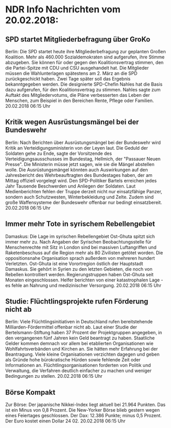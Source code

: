 # NDR Info Nachrichten vom 20.02.2018:


## SPD startet Mitgliederbefragung über GroKo
Berlin: Die SPD startet heute ihre Mitgliederbefragung zur geplanten Großen Koalition. Mehr als 460.000 Sozialdemokraten sind aufgerufen, ihre Stimme abzugeben. Sie können für oder gegen den Koalitionsvertrag stimmen, den die Partei-Spitze mit CDU und CSU ausgehandelt hat. Die Mitglieder müssen die Wahlunterlagen spätestens am 2. März an die SPD zurückgeschickt haben. Zwei Tage später soll das Ergebnis bekanntgegeben werden. Die designierte SPD-Chefin Nahles hat die Basis dazu aufgerufen, für den Koalitionsvertrag zu stimmen. Nahles sagte zum Auftakt des Mitgliedervotums, die Pläne verbesserten das Leben der Menschen, zum Beispiel in den Bereichen Rente, Pflege oder Familien. 20.02.2018 06:15 Uhr 

## Kritik wegen Ausrüstungsmängel bei der Bundeswehr
Berlin: Nach Berichten über Ausrüstungsmängel bei der Bundeswehr wird Kritik an Verteidigungsministerin von der Leyen laut. Die Geduld der Soldaten gehe zu Ende, sagte der Vorsitzende des Verteidigungsausschusses im Bundestag, Hellmich, der "Passauer Neuen Presse". Die Ministerin müsse jetzt sagen, wie sie die Mängel abstellen wolle. Die Ausrüstungsmängel könnten auch Auswirkungen auf den Jahresbericht des Wehrbeauftragten des Bundestages haben, der am Mittag offiziell vorgelegt wird. Den SPD-Politiker Bartels erreichen jedes Jahr Tausende Beschwerden und Anliegen der Soldaten. Laut Medienberichten fehlen der Truppe derzeit nicht nur einsatzfähige Panzer, sondern auch Schutzwesten, Winterbekleidung und Zelte. Zudem sind große Waffensysteme der Bundeswehr offenbar nur bedingt einsatzbereit. 20.02.2018 06:15 Uhr 

## Immer mehr Tote in syrischem Rebellengebiet
Damaskus:	Die Lage im syrischen Rebellengebiet Ost-Ghuta spitzt sich immer mehr zu. Nach Angaben der Syrischen Beobachtungsstelle für Menschenrechte mit Sitz in London sind bei massiven Luftangriffen und Raketenbeschuss auf die Region mehr als 80 Zivilisten getötet worden. Die oppositionsnahe Organisation sprach außerdem von mehreren hundert Verletzten. Ost-Ghuta ist eine Vorortregion östlich der Hauptstadt Damaskus. Sie gehört in Syrien zu den letzten Gebieten, die noch von Rebellen kontrolliert werden. Regierungstruppen haben Ost-Ghuta seit Monaten eingeschlossen. Helfer berichten von einer katastrophalen Lage - es fehle an Nahrung und medizinischer Versorgung. 20.02.2018 06:15 Uhr 

## Studie: Flüchtlingsprojekte rufen Förderung nicht ab
Berlin:	Viele Flüchtlingsinitiativen in Deutschland rufen bereitstehende Milliarden-Fördermittel offenbar nicht ab. Laut einer Studie der Bertelsmann-Stiftung haben 37 Prozent der Projektgruppen angegeben, in den vergangenen fünf Jahren kein Geld beantragt zu haben. Staatliche Gelder kommen demnach vor allem bei etablierten Organisationen wie Wohlfahrtsverbänden und Kirchen an. Sie hätten mehr Erfahrung bei der Beantragung. Viele kleine Organisationen verzichten dagegen und geben als Gründe hohe bürokratische Hürden sowie fehlende Zeit oder Informationen an. Flüchtlingsorganisationen forderten von Politik und Verwaltung, die Verfahren deutlich einfacher zu machen und weniger Bedingungen zu stellen. 20.02.2018 06:15 Uhr 

## Börse Kompakt
Zur Börse: Der japanische Nikkei-Index liegt aktuell bei 21.964 Punkten. Das ist ein Minus von 0,8 Prozent. Die New-Yorker Börse blieb gestern wegen eines Feiertages geschlossen. Der Dax:			12.386 Punkte; minus 0,5 Prozent. Der Euro kostet einen Dollar 24 02. 20.02.2018 06:15 Uhr 
